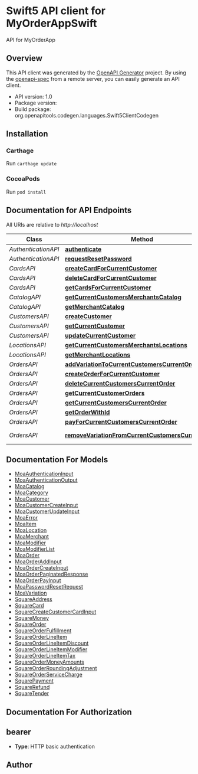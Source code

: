 # Swift5 API client for MyOrderAppSwift

API for MyOrderApp

## Overview
This API client was generated by the [OpenAPI Generator](https://openapi-generator.tech) project.  By using the [openapi-spec](https://github.com/OAI/OpenAPI-Specification) from a remote server, you can easily generate an API client.

- API version: 1.0
- Package version: 
- Build package: org.openapitools.codegen.languages.Swift5ClientCodegen

## Installation

### Carthage

Run `carthage update`

### CocoaPods

Run `pod install`

## Documentation for API Endpoints

All URIs are relative to *http://localhost*

Class | Method | HTTP request | Description
------------ | ------------- | ------------- | -------------
*AuthenticationAPI* | [**authenticate**](docs/AuthenticationAPI.md#authenticate) | **POST** /v1/authentication | 
*AuthenticationAPI* | [**requestResetPassword**](docs/AuthenticationAPI.md#requestresetpassword) | **POST** /v1/authentication/resetPassword/request | 
*CardsAPI* | [**createCardForCurrentCustomer**](docs/CardsAPI.md#createcardforcurrentcustomer) | **POST** /v1/customers/current/cards | 
*CardsAPI* | [**deleteCardForCurrentCustomer**](docs/CardsAPI.md#deletecardforcurrentcustomer) | **DELETE** /v1/customers/current/cards/{squareId} | 
*CardsAPI* | [**getCardsForCurrentCustomer**](docs/CardsAPI.md#getcardsforcurrentcustomer) | **GET** /v1/customers/current/cards | 
*CatalogAPI* | [**getCurrentCustomersMerchantsCatalog**](docs/CatalogAPI.md#getcurrentcustomersmerchantscatalog) | **GET** /v1/customers/current/merchant/catalog | 
*CatalogAPI* | [**getMerchantCatalog**](docs/CatalogAPI.md#getmerchantcatalog) | **GET** /v1/merchants/{moaId}/catalog | 
*CustomersAPI* | [**createCustomer**](docs/CustomersAPI.md#createcustomer) | **POST** /v1/customers | 
*CustomersAPI* | [**getCurrentCustomer**](docs/CustomersAPI.md#getcurrentcustomer) | **GET** /v1/customers/current | 
*CustomersAPI* | [**updateCurrentCustomer**](docs/CustomersAPI.md#updatecurrentcustomer) | **PATCH** /v1/customers/current | 
*LocationsAPI* | [**getCurrentCustomersMerchantsLocations**](docs/LocationsAPI.md#getcurrentcustomersmerchantslocations) | **GET** /v1/customers/current/merchant/locations | 
*LocationsAPI* | [**getMerchantLocations**](docs/LocationsAPI.md#getmerchantlocations) | **GET** /v1/merchants/{moaId}/locations | 
*OrdersAPI* | [**addVariationToCurrentCustomersCurrentOrder**](docs/OrdersAPI.md#addvariationtocurrentcustomerscurrentorder) | **PUT** /v1/customers/current/orders/current/variation | 
*OrdersAPI* | [**createOrderForCurrentCustomer**](docs/OrdersAPI.md#createorderforcurrentcustomer) | **POST** /v1/customers/current/orders/current | 
*OrdersAPI* | [**deleteCurrentCustomersCurrentOrder**](docs/OrdersAPI.md#deletecurrentcustomerscurrentorder) | **DELETE** /v1/customers/current/orders/current | 
*OrdersAPI* | [**getCurrentCustomerOrders**](docs/OrdersAPI.md#getcurrentcustomerorders) | **GET** /v1/customers/current/orders | 
*OrdersAPI* | [**getCurrentCustomersCurrentOrder**](docs/OrdersAPI.md#getcurrentcustomerscurrentorder) | **GET** /v1/customers/current/orders/current | 
*OrdersAPI* | [**getOrderWithId**](docs/OrdersAPI.md#getorderwithid) | **GET** /v1/orders/{moaId} | 
*OrdersAPI* | [**payForCurrentCustomersCurrentOrder**](docs/OrdersAPI.md#payforcurrentcustomerscurrentorder) | **PUT** /v1/customers/current/orders/current/payment | 
*OrdersAPI* | [**removeVariationFromCurrentCustomersCurrentOrder**](docs/OrdersAPI.md#removevariationfromcurrentcustomerscurrentorder) | **DELETE** /v1/customers/current/orders/current/variation/{orderVariationUid} | 


## Documentation For Models

 - [MoaAuthenticationInput](docs/MoaAuthenticationInput.md)
 - [MoaAuthenticationOutput](docs/MoaAuthenticationOutput.md)
 - [MoaCatalog](docs/MoaCatalog.md)
 - [MoaCategory](docs/MoaCategory.md)
 - [MoaCustomer](docs/MoaCustomer.md)
 - [MoaCustomerCreateInput](docs/MoaCustomerCreateInput.md)
 - [MoaCustomerUpdateInput](docs/MoaCustomerUpdateInput.md)
 - [MoaError](docs/MoaError.md)
 - [MoaItem](docs/MoaItem.md)
 - [MoaLocation](docs/MoaLocation.md)
 - [MoaMerchant](docs/MoaMerchant.md)
 - [MoaModifier](docs/MoaModifier.md)
 - [MoaModifierList](docs/MoaModifierList.md)
 - [MoaOrder](docs/MoaOrder.md)
 - [MoaOrderAddInput](docs/MoaOrderAddInput.md)
 - [MoaOrderCreateInput](docs/MoaOrderCreateInput.md)
 - [MoaOrderPaginatedResponse](docs/MoaOrderPaginatedResponse.md)
 - [MoaOrderPayInput](docs/MoaOrderPayInput.md)
 - [MoaPasswordResetRequest](docs/MoaPasswordResetRequest.md)
 - [MoaVariation](docs/MoaVariation.md)
 - [SquareAddress](docs/SquareAddress.md)
 - [SquareCard](docs/SquareCard.md)
 - [SquareCreateCustomerCardInput](docs/SquareCreateCustomerCardInput.md)
 - [SquareMoney](docs/SquareMoney.md)
 - [SquareOrder](docs/SquareOrder.md)
 - [SquareOrderFulfillment](docs/SquareOrderFulfillment.md)
 - [SquareOrderLineItem](docs/SquareOrderLineItem.md)
 - [SquareOrderLineItemDiscount](docs/SquareOrderLineItemDiscount.md)
 - [SquareOrderLineItemModifier](docs/SquareOrderLineItemModifier.md)
 - [SquareOrderLineItemTax](docs/SquareOrderLineItemTax.md)
 - [SquareOrderMoneyAmounts](docs/SquareOrderMoneyAmounts.md)
 - [SquareOrderRoundingAdjustment](docs/SquareOrderRoundingAdjustment.md)
 - [SquareOrderServiceCharge](docs/SquareOrderServiceCharge.md)
 - [SquarePayment](docs/SquarePayment.md)
 - [SquareRefund](docs/SquareRefund.md)
 - [SquareTender](docs/SquareTender.md)


## Documentation For Authorization


## bearer

- **Type**: HTTP basic authentication


## Author



